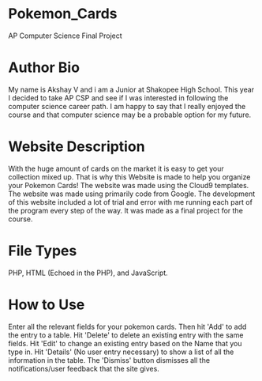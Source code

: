 # Pokemon_Cards
AP Computer Science Final Project

# Author Bio
My name is Akshay V and i am a Junior at Shakopee High School. This year I decided to take AP CSP and see if I was interested in following the computer science career path. I am happy to say that I really enjoyed the course and that computer science may be a probable option for my future.
 
# Website Description
With the huge amount of cards on the market it is easy to get your collection mixed up. That is why this Website is made to help you organize your Pokemon Cards! The website was made using the Cloud9 templates. The website was made using primarily code from Google. The development of this website included a lot of trial and error with me running each part of the program every step of the way. It was made as a final project for the course.

# File Types
PHP, HTML (Echoed in the PHP), and JavaScript.

# How to Use
  Enter all the relevant fields for your pokemon cards.
  Then hit 'Add' to add the entry to a table.
  Hit 'Delete' to delete an existing entry with the same fields.
  Hit 'Edit' to change an existing entry based on the Name that you type in.
  Hit 'Details' (No user entry necessary) to show a list of all the information in the table.
  The 'Dismiss' button dismisses all the notifications/user feedback that the site gives.
